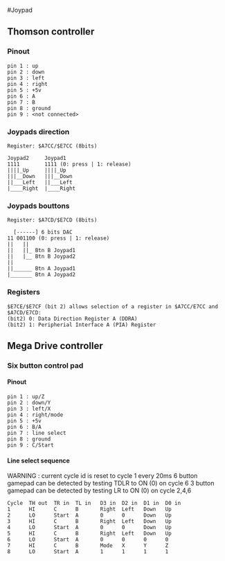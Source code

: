 #Joypad

## Thomson controller
### Pinout
    pin 1 : up
    pin 2 : down
    pin 3 : left
    pin 4 : right
    pin 5 : +5v
    pin 6 : A
    pin 7 : B
    pin 8 : ground
    pin 9 : <not connected>

### Joypads direction

    Register: $A7CC/$E7CC (8bits)
   
    Joypad2     Joypad1
    1111        1111 (0: press | 1: release)  
    ||||_Up     ||||_Up
    |||__Down   |||__Down
    ||___Left   ||___Left
    |____Right  |____Right
   
### Joypads bouttons

    Register: $A7CD/$E7CD (8bits)
   
      [------] 6 bits DAC
    11 001100 (0: press | 1: release) 
    ||   ||
    ||   ||_ Btn B Joypad1
    ||   |__ Btn B Joypad2
    ||
    ||______ Btn A Joypad1
    |_______ Btn A Joypad2

### Registers

    $E7CE/$E7CF (bit 2) allows selection of a register in $A7CC/E7CC and $A7CD/E7CD:
    (bit2) 0: Data Direction Register A (DDRA)
    (bit2) 1: Peripherial Interface A (PIA) Register

## Mega Drive controller
### Six button control pad
#### Pinout
    pin 1 : up/Z
    pin 2 : down/Y
    pin 3 : left/X
    pin 4 : right/mode
    pin 5 : +5v
    pin 6 : B/A
    pin 7 : line select
    pin 8 : ground
    pin 9 : C/Start

#### Line select sequence
WARNING : current cycle id is reset to cycle 1 every 20ms
6 button gamepad can be detected by testing TDLR to ON (0) on cycle 6
3 button gamepad can be detected by testing LR to ON (0) on cycle 2,4,6

    Cycle  TH out  TR in  TL in   D3 in  D2 in  D1 in  D0 in
    1      HI      C      B       Right  Left   Down   Up
    2      LO      Start  A       0      0      Down   Up
    3      HI      C      B       Right  Left   Down   Up
    4      LO      Start  A       0      0      Down   Up
    5      HI      C      B       Right  Left   Down   Up
    6      LO      Start  A       0      0      0      0
    7      HI      C      B       Mode   X      Y      Z
    8      LO      Start  A       1      1      1      1